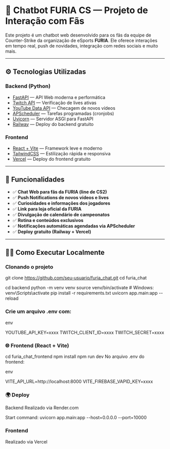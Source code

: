 # 🐍 Chatbot FURIA CS — Projeto de Interação com Fãs

Este projeto é um chatbot web desenvolvido para os fãs da equipe de Counter-Strike da organização de eSports **FURIA**. Ele oferece interações em tempo real, push de novidades, integração com redes sociais e muito mais.

---

## ⚙️ Tecnologias Utilizadas

### Backend (Python)
- [FastAPI](https://fastapi.tiangolo.com/) — API Web moderna e performática
- [Twitch API](https://dev.twitch.tv/docs/api/) — Verificação de lives ativas
- [YouTube Data API](https://developers.google.com/youtube/v3) — Checagem de novos vídeos
- [APScheduler](https://apscheduler.readthedocs.io/) — Tarefas programadas (cronjobs)
- [Uvicorn](https://www.uvicorn.org/) — Servidor ASGI para FastAPI
- [Railway](https://railway.com) — Deploy do backend gratuito

### Frontend
- [React + Vite](https://vitejs.dev/) — Framework leve e moderno
- [TailwindCSS](https://tailwindcss.com/) — Estilização rápida e responsiva
- [Vercel](https://vercel.com/) — Deploy do frontend gratuito

---

## 🚀 Funcionalidades

- ✅ **Chat Web para fãs da FURIA (line de CS2)**
- ✅ **Push Notifications de novos vídeos e lives**
- ✅ **Curiosidades e informações dos jogadores**
- ✅ **Link para loja oficial da FURIA**
- ✅ **Divulgação de calendário de campeonatos**
- ✅ **Rotina e conteúdos exclusivos**
- ✅ **Notificações automáticas agendadas via APScheduler**
- ✅ **Deploy gratuito (Railway + Vercel)**

---

## 🧑‍💻 Como Executar Localmente

### Clonando o projeto

git clone https://github.com/seu-usuario/furia_chat.git
cd furia_chat

cd backend
python -m venv venv
source venv/bin/activate  # Windows: venv\Scripts\activate
pip install -r requirements.txt
uvicorn app.main:app --reload

### Crie um arquivo .env com:
env

YOUTUBE_API_KEY=xxxx
TWITCH_CLIENT_ID=xxxx
TWITCH_SECRET=xxxx


### 🌐 Frontend (React + Vite)

cd furia_chat_frontend
npm install
npm run dev
No arquivo .env do frontend:

env

VITE_API_URL=http://localhost:8000
VITE_FIREBASE_VAPID_KEY=xxxx 

### 🌍 Deploy
Backend
Realizado via Render.com

Start command: uvicorn app.main:app --host=0.0.0.0 --port=10000

### Frontend
Realizado via Vercel
